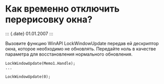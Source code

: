 Как временно отключить перерисовку окна?
========================================

::: {.date}
01.01.2007
:::

Вызовите функцию WinAPI LockWindowUpdate передав ей дескриптор окна,
которое необходимо не обновлять. Передайте ноль в качестве параметра для
восстановления нормального обновления.

    LockWindowUpdate(Memo1.Handle); 
    ... 
     
    LockWindowUpdate(0); 
